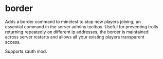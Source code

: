 # border
Adds a border command to minetest to stop new players joining, an essential command in the server admins toolbox. Useful for preventing trolls returning repeatedly on different ip addresses, the border is maintained across server restarts and allows all your existing players transparent access.

Supports sauth mod.
